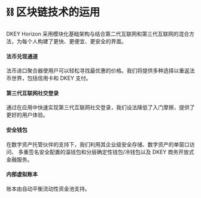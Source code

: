 # ⛓ 区块链技术的运用

DKEY Horizon 采用模块化基础架构与结合第二代互联网和第三代互联网的混合方法，为每个人构建了更快、更便宜、更安全的界面。



#### 法币兑现通道&#x20;

法币进口聚合器使用户可以轻松寻找最优惠的价格。我们将提供多种选择以重返法币世界，包括信用卡和 DKEY 支付。



#### 第三代互联网社交登录&#x20;

通过在应用中快速实现第三代互联网社交登录，我们设法降低了入门摩擦，提供了更好的用户体验。



#### 安全钱包&#x20;

在数字资产托管伙伴的支持下，我们利用其企业级安全存储、数字资产的单窗口访问、 多重签名安全配置的温钱包和分层确定性钱包/冷钱包以及 DKEY 商务开放式金融服务。



#### 内部虚拟账本&#x20;

账本由自动平衡流动性资金池支持。



